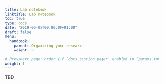 ```yaml
---
title: Lab notebook
linktitle: Lab notebook
toc: true
type: docs
date: "2019-05-05T00:00:00+01:00"
draft: false
menu: 
  handbook:
    parent: Organizing your research
    weight: 3

# Prev/next pager order (if `docs_section_pager` enabled in `params.toml`)
weight: 1
---
```


TBD
